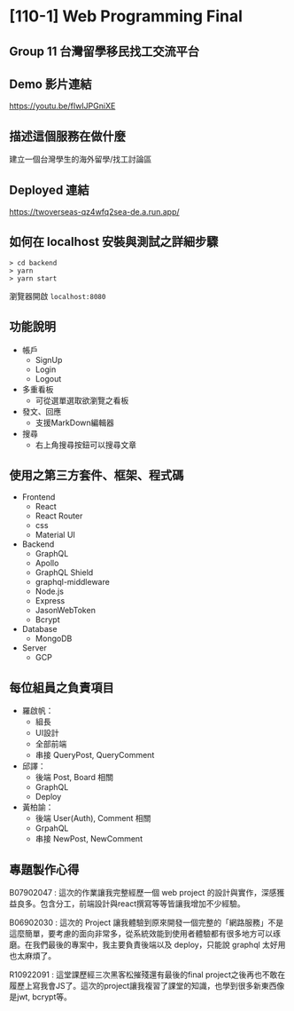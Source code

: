 # [110-1] Web Programming Final
## Group 11 台灣留學移民找工交流平台
## Demo 影片連結
https://youtu.be/fIwIJPGniXE
## 描述這個服務在做什麼
建立一個台灣學生的海外留學/找工討論區
## Deployed 連結
https://twoverseas-qz4wfq2sea-de.a.run.app/

## 如何在 localhost 安裝與測試之詳細步驟
```
> cd backend
> yarn
> yarn start 
```
瀏覽器開啟 `localhost:8080`

## 功能說明
- 帳戶
    - SignUp
    - Login
    - Logout
- 多重看板
    - 可從選單選取欲瀏覽之看板
- 發文、回應
    - 支援MarkDown編輯器
- 搜尋
    - 右上角搜尋按鈕可以搜尋文章


## 使用之第三方套件、框架、程式碼
- Frontend
    - React
    - React Router
    - css
    - Material UI
- Backend
    - GraphQL
    - Apollo
    - GraphQL Shield
    - graphql-middleware
    - Node.js
    - Express
    - JasonWebToken
    - Bcrypt
- Database
    - MongoDB
- Server
    - GCP

## 每位組員之負責項目
- 羅啟帆：
    - 組長
    - UI設計
    - 全部前端
    - 串接 QueryPost, QueryComment
- 邱譯：
    - 後端 Post, Board 相關
    - GraphQL
    - Deploy
- 黃柏諭：
    - 後端 User(Auth), Comment 相關
    - GrpahQL
    - 串接 NewPost, NewComment

## 專題製作心得
B07902047 : 這次的作業讓我完整經歷一個 web project 的設計與實作，深感獲益良多。包含分工，前端設計與react撰寫等等皆讓我增加不少經驗。

B06902030 : 這次的 Project 讓我體驗到原來開發一個完整的「網路服務」不是這麼簡單，要考慮的面向非常多，從系統效能到使用者體驗都有很多地方可以琢磨。在我們最後的專案中，我主要負責後端以及 deploy，只能說 graphql 太好用也太麻煩了。

R10922091 : 這堂課歷經三次黑客松摧殘還有最後的final project之後再也不敢在履歷上寫我會JS了。這次的project讓我複習了課堂的知識，也學到很多新東西像是jwt, bcrypt等。


